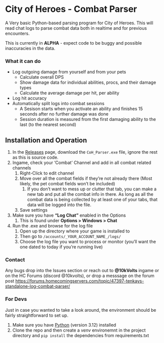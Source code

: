 # City of Heroes - Combat Parser
A Very basic Python-based parsing program for City of Heroes. This will read chat logs to parse combat data both in realtime and for previous encounters.

This is currently in **ALPHA** - expect code to be buggy and possible inaccuracies in the data.


### What it can do

- Log outgoing damage from yourself and from your pets
    - Calculate overall DPS
    - Show damage data for individual abilities, procs, and their damage types
    - Calculate the average damage per hit, per ability
- Log hit accuracy
- Automatically split logs into combat sessions
    - A Sesison starts when you activate an ability and finishes 15 seconds after no further damage was done
    - Session duration is measured from the first damaging ability to the last (to the nearest second) 

## Installation and Operation

1. In the [Releases](https://github.com/dorematt/coh-combat-parser/releases) page, download the  `CoH_Parser.exe` file, ignore the rest as this is source code.
2. Ingame, check your ‘Combat’ Channel and add in all combat related channels
    1. Right-Click to edit channel
    2. Move over all the combat fields if they’re not already there (Most likely, the pet combat fields won’t be included)
        1. If you don’t want to mess up or clutter that tab, you can make a new tab and put all the combat info in there. As long as all the combat data is being collected by at least one of your tabs, that data will be logged into the file.
    3. Save settings
3. Make sure you have **“Log Chat”** enabled in the Options
    1. This is found under **Options > Windows > Chat**
4. Run the .exe and browse for the log file
    1. Open up the directory where your game is installed to
    2. Then go to `/accounts/_YOUR_ACCOUNT_NAME_/logs/`
    3. Choose the log file you want to process or monitor (you’ll want the one dated to today if you’re running live)


### Contact
Any bugs drop into the Issues section or reach out to **@10kVolts** ingame or on the HC Forums (discord @10kvolts), or drop a messsage on the forum post https://forums.homecomingservers.com/topic/47397-tenkays-standalone-log-combat-parser/

### For Devs
Just in case you wanted to take a look around, the environment should be fairly straightforward to set up.

1. Make sure you have [Python](https://www.python.org/) (version 3.12) installed
2. Clone the repo and then create a _venv_ environemnt in the project directory and `pip install` the dependencies from requirements.txt
